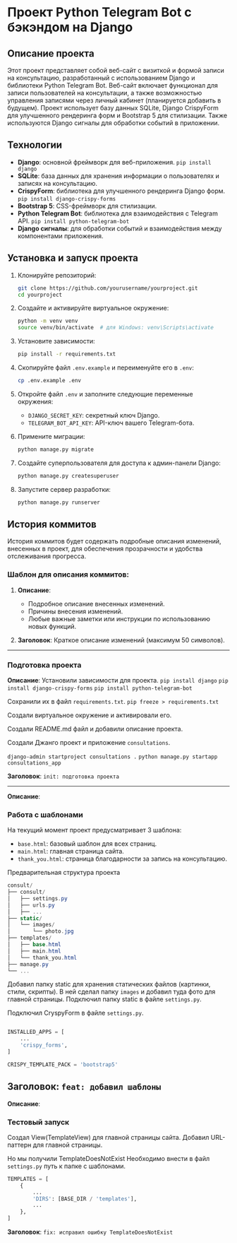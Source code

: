 # Проект Python Telegram Bot с бэкэндом на Django

## Описание проекта

Этот проект представляет собой веб-сайт с визиткой и формой записи на консультацию, разработанный с использованием Django и библиотеки Python Telegram Bot. Веб-сайт включает функционал для записи пользователей на консультации, а также возможностью управления записями через личный кабинет (планируется добавить в будущем). Проект использует базу данных SQLite, Django CrispyForm для улучшенного рендеринга форм и Bootstrap 5 для стилизации. Также используются Django сигналы для обработки событий в приложении.

## Технологии

- **Django**: основной фреймворк для веб-приложения. `pip install django`
- **SQLite**: база данных для хранения информации о пользователях и записях на консультацию. 
- **CrispyForm**: библиотека для улучшенного рендеринга Django форм. `pip install django-crispy-forms`
- **Bootstrap 5**: CSS-фреймворк для стилизации. 
- **Python Telegram Bot**: библиотека для взаимодействия с Telegram API. `pip install python-telegram-bot`
- **Django сигналы**: для обработки событий и взаимодействия между компонентами приложения.

## Установка и запуск проекта

1. Клонируйте репозиторий:
    ```bash
    git clone https://github.com/yourusername/yourproject.git
    cd yourproject
    ```

2. Создайте и активируйте виртуальное окружение:
    ```bash
    python -m venv venv
    source venv/bin/activate  # для Windows: venv\Scripts\activate
    ```

3. Установите зависимости:
    ```bash
    pip install -r requirements.txt
    ```

4. Скопируйте файл `.env.example` и переименуйте его в `.env`:
    ```bash
    cp .env.example .env
    ```

5. Откройте файл `.env` и заполните следующие переменные окружения:
    - `DJANGO_SECRET_KEY`: секретный ключ Django.
    - `TELEGRAM_BOT_API_KEY`: API-ключ вашего Telegram-бота.

6. Примените миграции:
    ```bash
    python manage.py migrate
    ```

7. Создайте суперпользователя для доступа к админ-панели Django:
    ```bash
    python manage.py createsuperuser
    ```

8. Запустите сервер разработки:
    ```bash
    python manage.py runserver
    ```

## История коммитов

История коммитов будет содержать подробные описания изменений, внесенных в проект, для обеспечения прозрачности и удобства отслеживания прогресса.

### Шаблон для описания коммитов:

1. **Описание**:
    - Подробное описание внесенных изменений.
    - Причины внесения изменений.
    - Любые важные заметки или инструкции по использованию новых функций.

2. **Заголовок**: Краткое описание изменений (максимум 50 символов).


---

### Подготовка проекта

**Описание**:
Установили зависимости для проекта.
`pip install django`
`pip install django-crispy-forms`
`pip install python-telegram-bot`

Сохранили их в файл `requirements.txt`.
`pip freeze > requirements.txt`

Создали виртуальное окружение и активировали его.

Создали README.md файл и добавили описание проекта.

Создали Джанго проект и приложение `consultations`.

`django-admin startproject consultations .`
`python manage.py startapp consultations_app`

**Заголовок**: `init: подготовка проекта`

---
**Описание**:
### Работа с шаблонами

На текущий момент проект предусматривает 3 шаблона:

- `base.html`: базовый шаблон для всех страниц.
- `main.html`: главная страница сайта.
- `thank_you.html`: страница благодарности за запись на консультацию.

Предварительная структура проекта

```csharp
consult/
├── consult/
│   ├── settings.py
│   ├── urls.py
│   ├── ...
├── static/
│   └── images/
│       └── photo.jpg
├── templates/
│   ├── base.html
│   ├── main.html
│   └── thank_you.html
├── manage.py
└── ...
```

Добавил папку static для хранения статических файлов (картинки, стили, скрипты).
В ней сделал папку `images` и добавил туда фото для главной страницы.
Подключил папку static в файле `settings.py`.

Подключил CryspyForm в файле `settings.py`.
```python

INSTALLED_APPS = [
    ...
    'crispy_forms',
]

CRISPY_TEMPLATE_PACK = 'bootstrap5'
```
**Заголовок**: `feat: добавил шаблоны`
---

**Описание**:
### Тестовый запуск

Создал View(TemplateView) для главной страницы сайта.
Добавил URL-паттерн для главной страницы.

Но мы получили TemplateDoesNotExist
Необходимо внести в файл `settings.py` путь к папке с шаблонами.

```python
TEMPLATES = [
    {
        ...
        'DIRS': [BASE_DIR / 'templates'],
        ...
    },
]
```

**Заголовок**: `fix: исправил ошибку TemplateDoesNotExist`